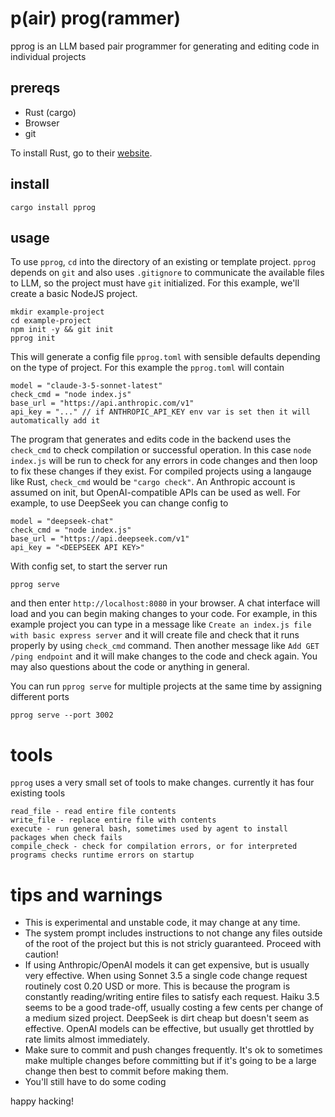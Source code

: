 # p(air) prog(rammer)
pprog is an LLM based pair programmer for generating and editing code in individual projects

## prereqs
- Rust (cargo)
- Browser
- git

To install Rust, go to their [website](https://www.rust-lang.org/).

## install
```
cargo install pprog
```

## usage
To use `pprog`, `cd` into the directory of an existing or template project.  `pprog` depends on `git` and also uses `.gitignore` to communicate the available files to LLM, so the project must have `git` initialized. For this example, we'll create a basic NodeJS project.
```
mkdir example-project
cd example-project
npm init -y && git init
pprog init
```
This will generate a config file `pprog.toml` with sensible defaults depending on the type of project.  For this example the `pprog.toml` will contain
```
model = "claude-3-5-sonnet-latest"
check_cmd = "node index.js"
base_url = "https://api.anthropic.com/v1"
api_key = "..." // if ANTHROPIC_API_KEY env var is set then it will automatically add it
```
The program that generates and edits code in the backend uses the `check_cmd` to check compilation or successful operation.  In this case `node index.js` will be run to check for any errors in code changes and then loop to fix these changes if they exist.  For compiled projects using a langauge like Rust, `check_cmd` would be `"cargo check"`.  An Anthropic account is assumed on init, but OpenAI-compatible APIs can be used as well.  For example, to use DeepSeek you can change config to 
```
model = "deepseek-chat"
check_cmd = "node index.js"
base_url = "https://api.deepseek.com/v1"
api_key = "<DEEPSEEK API KEY>"
```
With config set, to start the server run 
```
pprog serve
```
and then enter `http://localhost:8080` in your browser.  A chat interface will load and you can begin making changes to your code.  For example, in this example project you can type in a message like `Create an index.js file with basic express server` and it will create file and check that it runs properly by using `check_cmd` command.  Then another message like `Add GET /ping endpoint` and it will make changes to the code and check again.  You may also questions about the code or anything in general.

You can run `pprog serve` for multiple projects at the same time by assigning different ports
```
pprog serve --port 3002
```

# tools
`pprog` uses a very small set of tools to make changes.  currently it has four existing tools
```
read_file - read entire file contents
write_file - replace entire file with contents
execute - run general bash, sometimes used by agent to install packages when check fails
compile_check - check for compilation errors, or for interpreted programs checks runtime errors on startup
```

# tips and warnings
- This is experimental and unstable code, it may change at any time.
- The system prompt includes instructions to not change any files outside of the root of the project but this is not stricly guaranteed.  Proceed with caution!
- If using Anthropic/OpenAI models it can get expensive, but is usually very effective.  When using Sonnet 3.5 a single code change request routinely cost 0.20 USD or more.  This is because the program is constantly reading/writing entire files to satisfy each request.  Haiku 3.5 seems to be a good trade-off, usually costing a few cents per change of a medium sized project.  DeepSeek is dirt cheap but doesn't seem as effective.  OpenAI models can be effective, but usually get throttled by rate limits almost immediately.
- Make sure to commit and push changes frequently.  It's ok to sometimes make multiple changes before committing but if it's going to be a large change then best to commit before making them.
- You'll still have to do some coding

happy hacking!
